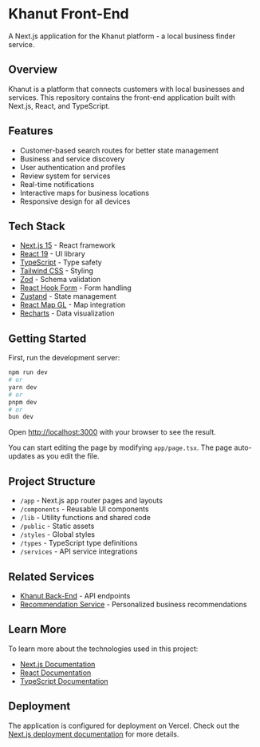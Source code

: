 # Khanut Front-End

A Next.js application for the Khanut platform - a local business finder service.

## Overview

Khanut is a platform that connects customers with local businesses and services. This repository contains the front-end application built with Next.js, React, and TypeScript.

## Features

- Customer-based search routes for better state management
- Business and service discovery
- User authentication and profiles
- Review system for services
- Real-time notifications
- Interactive maps for business locations
- Responsive design for all devices

## Tech Stack

- [Next.js 15](https://nextjs.org/) - React framework
- [React 19](https://react.dev/) - UI library
- [TypeScript](https://www.typescriptlang.org/) - Type safety
- [Tailwind CSS](https://tailwindcss.com/) - Styling
- [Zod](https://zod.dev/) - Schema validation
- [React Hook Form](https://react-hook-form.com/) - Form handling
- [Zustand](https://zustand-demo.pmnd.rs/) - State management
- [React Map GL](https://visgl.github.io/react-map-gl/) - Map integration
- [Recharts](https://recharts.org/) - Data visualization

## Getting Started

First, run the development server:

```bash
npm run dev
# or
yarn dev
# or
pnpm dev
# or
bun dev
```

Open [http://localhost:3000](http://localhost:3000) with your browser to see the result.

You can start editing the page by modifying `app/page.tsx`. The page auto-updates as you edit the file.

## Project Structure

- `/app` - Next.js app router pages and layouts
- `/components` - Reusable UI components
- `/lib` - Utility functions and shared code
- `/public` - Static assets
- `/styles` - Global styles
- `/types` - TypeScript type definitions
- `/services` - API service integrations

## Related Services

- [Khanut Back-End](https://github.com/kidusshoa/khanut-back-end) - API endpoints
- [Recommendation Service](https://github.com/kidusshoa/recommendation-service) - Personalized business recommendations

## Learn More

To learn more about the technologies used in this project:

- [Next.js Documentation](https://nextjs.org/docs)
- [React Documentation](https://react.dev/)
- [TypeScript Documentation](https://www.typescriptlang.org/docs/)

## Deployment

The application is configured for deployment on Vercel. Check out the [Next.js deployment documentation](https://nextjs.org/docs/app/building-your-application/deploying) for more details.
